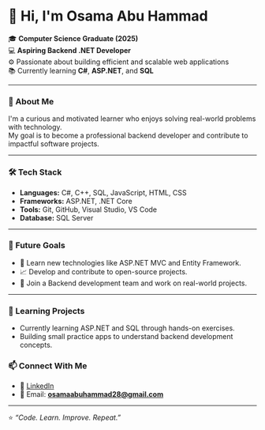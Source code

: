 # 👋 Hi, I'm Osama Abu Hammad  

🎓 **Computer Science Graduate (2025)**  
💻 **Aspiring Backend .NET Developer**  
⚙️ Passionate about building efficient and scalable web applications  
📚 Currently learning **C#**, **ASP.NET**, and **SQL**  

---

### 🧠 About Me  
I'm a curious and motivated learner who enjoys solving real-world problems with technology.  
My goal is to become a professional backend developer and contribute to impactful software projects.  

---

### 🛠️ Tech Stack  
- **Languages:** C#, C++, SQL, JavaScript, HTML, CSS  
- **Frameworks:** ASP.NET, .NET Core  
- **Tools:** Git, GitHub, Visual Studio, VS Code  
- **Database:** SQL Server  

---

### 🎯 Future Goals
- 🌱 Learn new technologies like ASP.NET MVC and Entity Framework.
- 📈 Develop and contribute to open-source projects.
- 💼 Join a Backend development team and work on real-world projects.

---
### 💼 Learning Projects
- Currently learning ASP.NET and SQL through hands-on exercises.
- Building small practice apps to understand backend development concepts.


### 📫 Connect With Me  
- 💼 [LinkedIn](https://www.linkedin.com/in/osama-abu-hammad-54232a215)  
- 📧 Email: **osamaabuhammad28@gmail.com**  

---

⭐ *“Code. Learn. Improve. Repeat.”*
